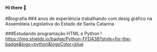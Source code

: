 #### Hi there 👋

#Biografia
##4 anos de experiência trabalhando com desig gráfico na Assembleia Legislativa do Estado de Santa Catarina

###Estudando programação HTML e Python
!	https://img.shields.io/badge/Python-FFD43B?style=for-the-badge&logo=python&logoColor=blue
